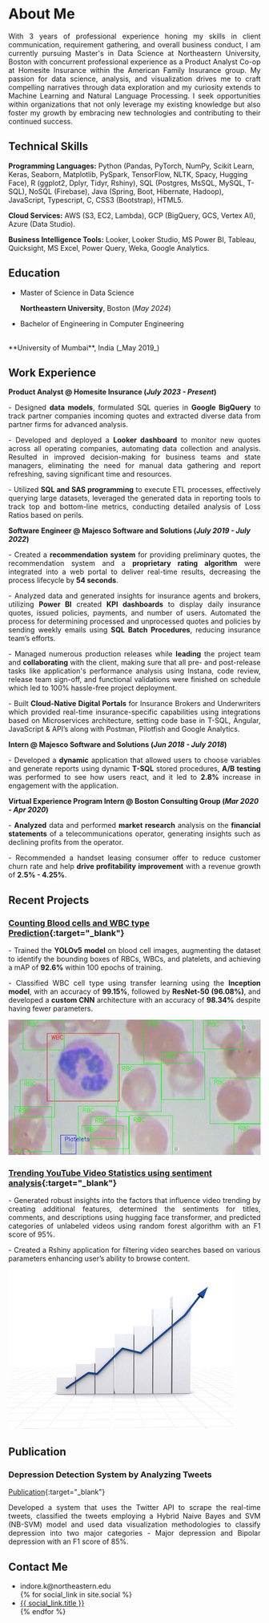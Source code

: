 # About Me

<p align="justify">With 3 years of professional experience honing my skills in client communication, requirement gathering, and overall business conduct, I am currently pursuing Master's in Data Science at Northeastern University, Boston with concurrent professional experience as a Product Analyst Co-op at Homesite Insurance within the American Family Insurance group. My passion for data science, analysis, and visualization drives me to craft compelling narratives through data exploration and my curiosity extends to Machine Learning and Natural Language Processing. I seek opportunities within organizations that not only leverage my existing knowledge but also foster my growth by embracing new technologies and contributing to their continued success. </p>

## Technical Skills
**Programming Languages:** Python (Pandas, PyTorch, NumPy, Scikit Learn, Keras, Seaborn, Matplotlib, PySpark, TensorFlow, NLTK, Spacy, Hugging Face), R (ggplot2, Dplyr, Tidyr, Rshiny), SQL (Postgres, MsSQL, MySQL, T-SQL), NoSQL (Firebase), Java (Spring, Boot, Hibernate, Hadoop), JavaScript, Typescript, C, CSS3 (Bootstrap), HTML5.

**Cloud Services:** AWS (S3, EC2, Lambda), GCP (BigQuery, GCS, Vertex AI), Azure (Data Studio).

**Business Intelligence Tools:** Looker, Looker Studio, MS Power BI, Tableau, Quicksight, MS Excel, Power Query, Weka, Google Analytics.

## Education

- Master of Science in Data Science


  **Northeastern University**, Boston (_May 2024_)
  
- Bachelor of Engineering in Computer Engineering
<br/>
  **University of Mumbai**, India (_May 2019_)

## Work Experience
**Product Analyst @ Homesite Insurance (_July 2023 - Present_)**
<p align="justify">
-	Designed <b>data models</b>, formulated SQL queries in <b>Google BigQuery</b> to track partner companies incoming quotes and extracted diverse data from partner firms for advanced analysis.
</p>
<p align="justify">
-	Developed and deployed a <b>Looker dashboard</b> to monitor new quotes across all operating companies, automating data collection and analysis. Resulted in improved decision-making for business teams and state managers, eliminating the need for manual data gathering and report refreshing, saving significant time and resources.
</p>
<p align="justify">
-	Utilized <b>SQL and SAS programming</b> to execute ETL processes, effectively querying large datasets, leveraged the generated data in reporting tools to track top and bottom-line metrics, conducting detailed analysis of Loss Ratios based on perils.
</p>

**Software Engineer @ Majesco Software and Solutions (_July 2019 - July 2022_)**
<p align="justify">
- Created a <b>recommendation system</b> for providing preliminary quotes, the recommendation system and a <b>proprietary rating algorithm</b> were integrated into a web portal to deliver real-time results, decreasing the process lifecycle by <b>54 seconds</b>.
</p>
<p align="justify">
- Analyzed data and generated insights for insurance agents and brokers, utilizing <b>Power BI</b> created <b>KPI dashboards</b> to display daily insurance quotes, issued policies, payments, and number of users. Automated the process for determining processed and unprocessed quotes and policies by sending weekly emails using <b>SQL Batch Procedures</b>, reducing insurance team’s efforts.
</p>
<p align="justify">
- Managed numerous production releases while <b>leading</b> the project team and <b>collaborating</b> with the client, making sure that all pre- and post-release tasks like application's performance analysis using Instana, code review, release team sign-off, and functional validations were finished on schedule which led to 100% hassle-free project deployment.
</p>
<p align="justify">
- Built <b>Cloud-Native Digital Portals</b> for Insurance Brokers and Underwriters which provided real-time insurance-specific capabilities using integrations based on Microservices architecture, setting code base in T-SQL, Angular, JavaScript & API’s along with Postman, Pilotfish and Google Analytics. 
</p>

**Intern @ Majesco Software and Solutions (_Jun 2018 - July 2018_)**
<p align="justify">
- Developed a <b>dynamic</b> application that allowed users to choose variables and generate reports using dynamic <b>T-SQL</b> stored procedures, <b>A/B testing</b> was performed to see how users react, and it led to <b>2.8%</b> increase in engagement with the application.
</p>

**Virtual Experience Program Intern @ Boston Consulting Group (_Mar 2020 - Apr 2020_)**
<p align="justify">
- <b>Analyzed</b> data and performed <b>market research</b> analysis on the <b>financial statements</b> of a telecommunications operator, generating insights such as declining profits from the operator. 
</p>
<p align="justify">
-	Recommended a handset leasing consumer offer to reduce customer churn rate and help <b>drive profitability improvement</b> with a revenue growth of <b>2.5% - 4.25%</b>.
</p>

## Recent Projects
### [Counting Blood cells and WBC type Prediction](https://github.com/Kunal18/Blood-Cell-Detection){:target="_blank"}

<p align="justify">- Trained the <b>YOLOv5 model</b> on blood cell images, augmenting the dataset to identify the bounding boxes of RBCs, WBCs, and platelets, and achieving a mAP of <b>92.6%</b> within 100 epochs of training.</p>
<p align="justify">
- Classified WBC cell type using transfer learning using the <b>Inception model</b>, with an accuracy of <b>99.15%</b>, followed by <b>ResNet-50 (96.08%)</b>, and developed a <b>custom CNN</b> architecture with an accuracy of <b>98.34%</b> despite having fewer parameters.</p>

![Counting Blood cells](/assets/img/cbc.jpg)

### [Trending YouTube Video Statistics using sentiment analysis](https://github.com/Kunal18/Youtube_Statistics#youtubestatistics_sml){:target="_blank"}

<p align="justify">
- Generated robust insights into the factors that influence video trending by creating additional features, determined the sentiments for titles, comments, and descriptions using hugging face transformer, and predicted categories of unlabeled videos using random forest algorithm with an F1 score of 95%.</p>
<p align="justify">
- Created a Rshiny application for filtering video searches based on various parameters enhancing user’s ability to browse content.</p>

![Youtube Statistics](/assets/img/yt.jpg)

## Publication
### Depression Detection System by Analyzing Tweets
[Publication](https://dx.doi.org/10.2139/ssrn.3358809){:target="_blank"}
<p align="justify">
Developed a system that uses the Twitter API to scrape the real-time tweets, classified the tweets employing a Hybrid Naive Bayes and SVM (NB-SVM) model and used data visualization methodologies to classify depression into two major categories - Major depression and Bipolar depression with an F1 score of 85%.
</p>

## Contact Me
<ul>
  <li>indore.k@northeastern.edu</li>
  {% for social_link in site.social %}
    <li><a href="{{ social_link.url }}" target="_blank">{{ social_link.title }}</a></li>
  {% endfor %}
</ul>
